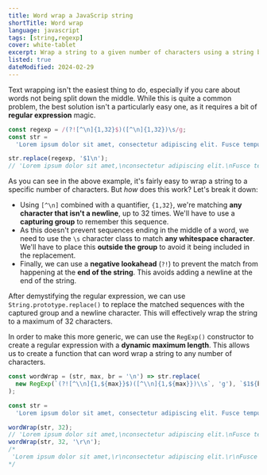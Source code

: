 ```yaml
---
title: Word wrap a JavaScrip string
shortTitle: Word wrap
language: javascript
tags: [string,regexp]
cover: white-tablet
excerpt: Wrap a string to a given number of characters using a string break character in JavaScript.
listed: true
dateModified: 2024-02-29
---
```


Text wrapping isn't the easiest thing to do, especially if you care about words not being split down the middle. While this is quite a common problem, the best solution isn't a particularly easy one, as it requires a bit of **regular expression** magic.

```js
const regexp = /(?![^\n]{1,32}$)([^\n]{1,32})\s/g;
const str =
  'Lorem ipsum dolor sit amet, consectetur adipiscing elit. Fusce tempus.';

str.replace(regexp, '$1\n');
// 'Lorem ipsum dolor sit amet,\nconsectetur adipiscing elit.\nFusce tempus.'
```

As you can see in the above example, it's fairly easy to wrap a string to a specific number of characters. But _how_ does this work? Let's break it down:

- Using `[^\n]` combined with a quantifier, `{1,32}`, we're matching **any character that isn't a newline**, up to 32 times. We'll have to use a **capturing group** to remember this sequence.
- As this doesn't prevent sequences ending in the middle of a word, we need to use the `\s` character class to match **any whitespace character**. We'll have to place this **outside the group** to avoid it being included in the replacement.
- Finally, we can use a **negative lookahead** (`?!`) to prevent the match from happening at the **end of the string**. This avoids adding a newline at the end of the string.

After demystifying the regular expression, we can use `String.prototype.replace()` to replace the matched sequences with the captured group and a newline character. This will effectively wrap the string to a maximum of 32 characters.

In order to make this more generic, we can use the `RegExp()` constructor to create a regular expression with a **dynamic maximum length**. This allows us to create a function that can word wrap a string to any number of characters.

```js
const wordWrap = (str, max, br = '\n') => str.replace(
  new RegExp(`(?![^\\n]{1,${max}}$)([^\\n]{1,${max}})\\s`, 'g'), `$1${br}`
);

const str =
  'Lorem ipsum dolor sit amet, consectetur adipiscing elit. Fusce tempus.';

wordWrap(str, 32);
// 'Lorem ipsum dolor sit amet,\nconsectetur adipiscing elit.\nFusce tempus.'
wordWrap(str, 32, '\r\n');
/*
 'Lorem ipsum dolor sit amet,\r\nconsectetur adipiscing elit.\r\nFusce tempus.'
*/
```
